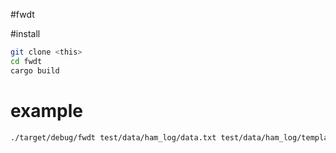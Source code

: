 #fwdt

#install
```sh
git clone <this>
cd fwdt
cargo build
```
# example
```sh
./target/debug/fwdt test/data/ham_log/data.txt test/data/ham_log/template.toml 
```